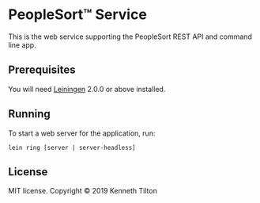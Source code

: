 # PeopleSort&trade; Service

This is the web service supporting the PeopleSort REST API and command line app.

## Prerequisites

You will need [Leiningen][] 2.0.0 or above installed.

[leiningen]: https://github.com/technomancy/leiningen

## Running

To start a web server for the application, run:

    lein ring [server | server-headless]

## License

MIT license. Copyright © 2019 Kenneth Tilton
